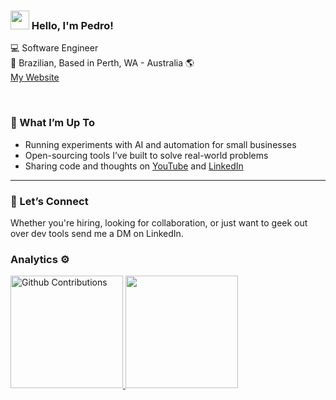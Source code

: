 <!--
**PedroPini/PedroPini** is a ✨ _special_ ✨ repository because its `README.md` (this file) appears on your GitHub profile.
-->
### <img src="https://media.giphy.com/media/hvRJCLFzcasrR4ia7z/giphy.gif" width="30px"> Hello, I'm Pedro!

💻 Software Engineer  
🏡 Brazilian, Based in Perth, WA - Australia 🌎 <br>
<a href="https://pedropini.com" target="_blank">My Website</a> 

<br />

### 🚀 What I’m Up To

- Running experiments with AI and automation for small businesses  
- Open-sourcing tools I’ve built to solve real-world problems  
- Sharing code and thoughts on [YouTube](https://youtube.com/@askpedro) and [LinkedIn](https://linkedin.com/in/pedropini)

---

### 🤝 Let’s Connect

Whether you're hiring, looking for collaboration, or just want to geek out over dev tools send me a DM on LinkedIn.

### Analytics ⚙️




<p align="left">
<a href="https://github.com/PedroPini">
<img height="180em" src="https://github-readme-streak-stats.herokuapp.com/?user=PedroPini" alt="Github Contributions"/>
<img height="180em" src="https://github-readme-stats.vercel.app/api/top-langs/?username=PedroPini&layout=compact&langs_count=8"/>
</a>
</p>


<br />

[website]: https://pedropini.com.br
[twitter]: https://twitter.com/codeSTACKr
[youtube]: https://youtube.com/codeSTACKr
[instagram]: https://instagram.com/pamp178
[linkedin]: https://linkedin.com/in/pedropini
